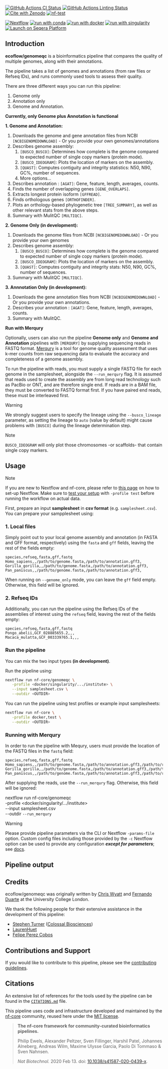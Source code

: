 [![GitHub Actions CI Status](https://github.com/ecoflow/genomeqc/actions/workflows/ci.yml/badge.svg)](https://github.com/ecoflow/genomeqc/actions/workflows/ci.yml)
[![GitHub Actions Linting Status](https://github.com/ecoflow/genomeqc/actions/workflows/linting.yml/badge.svg)](https://github.com/ecoflow/genomeqc/actions/workflows/linting.yml)[![Cite with Zenodo](http://img.shields.io/badge/DOI-10.5281/zenodo.XXXXXXX-1073c8?labelColor=000000)](https://doi.org/10.5281/zenodo.XXXXXXX)
[![nf-test](https://img.shields.io/badge/unit_tests-nf--test-337ab7.svg)](https://www.nf-test.com)

[![Nextflow](https://img.shields.io/badge/nextflow%20DSL2-%E2%89%A523.04.0-23aa62.svg)](https://www.nextflow.io/)
[![run with conda](http://img.shields.io/badge/run%20with-conda-3EB049?labelColor=000000&logo=anaconda)](https://docs.conda.io/en/latest/)
[![run with docker](https://img.shields.io/badge/run%20with-docker-0db7ed?labelColor=000000&logo=docker)](https://www.docker.com/)
[![run with singularity](https://img.shields.io/badge/run%20with-singularity-1d355c.svg?labelColor=000000)](https://sylabs.io/docs/)
[![Launch on Seqera Platform](https://img.shields.io/badge/Launch%20%F0%9F%9A%80-Seqera%20Platform-%234256e7)](https://cloud.seqera.io/launch?pipeline=https://github.com/ecoflow/genomeqc)

## Introduction

**ecoflow/genomeqc** is a bioinformatics pipeline that compares the quality of multiple genomes, along with their annotations.

The pipeline takes a list of genomes and annotations (from raw files or Refseq IDs), and runs commonly used tools to assess their quality.

There are three different ways you can run this pipeline:
 1. Genome only
 2. Annotation only
 3. Genome and Annotation.

**Currently, only Genome plus Annotation is functional**

<!-- TODO nf-core:
For an example, see https://github.com/nf-core/rnaseq/blob/master/README.md#introduction
-->

<!-- TODO nf-core: Include a figure that guides the user through the major workflow steps. Many nf-core
     workflows use the "tube map" design for that. See https://nf-co.re/docs/contributing/design_guidelines#examples for examples.
-->

**1. Genome and Annotation:**
1. Downloads the genome and gene annotation files from NCBI `[NCBIGENOMEDOWNLOAD]` - Or you provide your own genomes/annotations
2. Describes genome assembly:
   1. `[BUSCO_BUSCO]`: Determines how complete is the genome compared to expected number of single copy markers (protein mode).
   2. `[BUSCO_IDEOGRAM]`: Plots the location of markers on the assembly.
   3. `[QUAST]`: Computes contiguity and integrity statistics: N50, N90, GC%, number of sequences.
   4. More options...
3. Describes annotation : `[AGAT]`: Gene, feature, length, averages, counts.
4. Finds the number of overlapping genes `[GENE_OVERLAPS]`.
5. Extracts longest protein isoform `[GFFREAD]`.
6. Finds orthologous genes `[ORTHOFINDER]`.
7. Plots an orthology-based phylogenetic tree `[TREE_SUMMARY]`, as well as other relevant stats from the above steps.
8. Summary with MulitQC `[MULTIQC]`.

**2. Genome Only (in development):**
1. Downloads the genome files from NCBI `[NCBIGENOMEDOWNLOAD]` - Or you provide your own genomes
2. Describes genome assembly:
   1. `[BUSCO_BUSCO]`: Determines how complete is the genome compared to expected number of single copy markers (protein mode).
   2. `[BUSCO_IDEOGRAM]`: Plots the location of markers on the assembly.
   3. `[QUAST]`: Computes contiguity and integrity stats: N50, N90, GC%, number of sequences.
3. Summary with MulitQC `[MULTIQC]`.

**3. Annnotation Only (in development):**
1. Downloads the gene annotation files from NCBI `[NCBIGENOMEDOWNLOAD]` - Or you provide your own annotations.
2. Describes your annotation : `[AGAT]`: Gene, feature, length, averages, counts.
3. Summary with MulitQC.

**Run with Merqury**

Optionally, users can also run the pipeline **Genome only** and **Genome and Annotation** pipelines with `[MERQURY]` by supplying sequencing reads in FASTQ format. [Merqury](https://github.com/marbl/merqury) is a tool for genome quality assessment that uses k-mer counts from raw sequencing data to evaluate the accuracy and completeness of a genome assembly.

To run the pipeline with reads, you must supply a single FASTQ file for each genome in the samplesheet, alongside the `--run_merqury` flag. It is assumed that reads used to create the assembly are from long read technology such as PacBio or ONT, and are therefore single end. If reads are in a BAM file, they must be converted to FASTQ format first. If you have paired end reads, these must be interleaved first.

> [!WARNING]
> We strongly suggest users to specify the lineage using the `--busco_lineage` parameter, as setting the lineage to `auto` (value by default) might cause problems with `[BUSCO]` during the lineage determination step.

> [!NOTE]
> `BUSCO_IDEOGRAM` will only plot those chromosomes -or scaffolds- that contain single copy markers.

## Usage

> [!NOTE]
> If you are new to Nextflow and nf-core, please refer to [this page](https://nf-co.re/docs/usage/installation) on how to set-up Nextflow. Make sure to [test your setup](https://nf-co.re/docs/usage/introduction#how-to-run-a-pipeline) with `-profile test` before running the workflow on actual data.

First, prepare an input **samplesheet** in **csv format** (e.g. `samplesheet.csv`). You can prepare your sampplesheet using:

###  1. Local files

Simply point out to your local genome assembly and annotation (in FASTA and GFF format, respectively) using the `fasta` and `gff` fields, leaving the rest of the fields empty:

```csv
species,refseq,fasta,gff,fastq
Homo_sapiens,,/path/to/genome.fasta,/path/to/annotation.gff3,
Gorilla_gorilla,,/path/to/genome.fasta,/path/to/annotation.gff3,
Pan_paniscus,,/path/to/genome.fasta,/path/to/annotation.gff3,
```

When running on ``--genome_only`` mode, you can leave the `gff` field empty. Otherwise, this field will be ignored.

### 2. Refseq IDs

Additionally, you can run the pipeline using the Refseq IDs of the assemblies of interest using the `refseq` field, leaving the rest of the fields empty:

```csv
species,refseq,fasta,gff,fastq
Pongo_abelii,GCF_028885655.2,,,
Macaca_mulatta,GCF_003339765.1,,,
```

### Run the pipeline

You can mix the two input types **(in development)**.

Run the pipeline using:

```bash
nextflow run nf-core/genomeqc \
   -profile <docker/singularity/.../institute> \
   --input samplesheet.csv \
   --outdir <OUTDIR>
```

You can run the pipeline using test profiles or example input samplesheets:

```bash
nextflow run nf-core \
   -profile docker,test \
   --outdir <OUTDIR>
```

<!-- TODO nf-core: update the following command to include all required parameters for a minimal example -->

### Running with Merqury

In order to run the pipeline with Mequry, users must provide the location of the FASTQ files in the `fastq` field:

```csv
species,refseq,fasta,gff,fastq
Homo_sapiens,,/path/to/genome.fasta,/path/to/annotation.gff3,/path/to/reads.fq.gz
Gorilla_gorilla,,/path/to/genome.fasta,/path/to/annotation.gff3,/path/to/reads.fq.gz
Pan_paniscus,,/path/to/genome.fasta,/path/to/annotation.gff3,/path/to/reads.fq.gz
```

After supplying the reads, use the `--run_merqury` flag. Otherwise, this field will be ignored:

nextflow run nf-core/genomeqc \
   -profile <docker/singularity/.../institute> \
   --input samplesheet.csv \
   --outdir <OUTDIR>
   `--run_merqury`

> [!WARNING]
> Please provide pipeline parameters via the CLI or Nextflow `-params-file` option. Custom config files including those provided by the `-c` Nextflow option can be used to provide any configuration _**except for parameters**_;
> see [docs](https://nf-co.re/usage/configuration#custom-configuration-files).

## Pipeline output

<!-- TODO nf-core:  -->

## Credits

ecoflow/genomeqc was originally written by [Chris Wyatt](https://github.com/chriswyatt1) and [Fernando Duarte](https://github.com/FernandoDuarteF) at the University College London.

We thank the following people for their extensive assistance in the development of this pipeline:

- [Stephen Turner](https://github.com/stephenturner/) ([Colossal Biosciences](https://colossal.com/))
- [LaurenHuet](https://github.com/LaurenHuet)
- [Felipe Perez Cobos](https://github.com/fperezcobos)

<!-- TODO nf-core: If applicable, make list of people who have also contributed -->

## Contributions and Support

If you would like to contribute to this pipeline, please see the [contributing guidelines](.github/CONTRIBUTING.md).

## Citations

<!-- TODO nf-core: Add citation for pipeline after first release. Uncomment lines below and update Zenodo doi and badge at the top of this file. -->
<!-- If you use ecoflow/genomeqc for your analysis, please cite it using the following doi: [10.5281/zenodo.XXXXXX](https://doi.org/10.5281/zenodo.XXXXXX) -->

<!-- TODO nf-core: Add bibliography of tools and data used in your pipeline -->

An extensive list of references for the tools used by the pipeline can be found in the [`CITATIONS.md`](CITATIONS.md) file.

This pipeline uses code and infrastructure developed and maintained by the [nf-core](https://nf-co.re) community, reused here under the [MIT license](https://github.com/nf-core/tools/blob/master/LICENSE).

> **The nf-core framework for community-curated bioinformatics pipelines.**
>
> Philip Ewels, Alexander Peltzer, Sven Fillinger, Harshil Patel, Johannes Alneberg, Andreas Wilm, Maxime Ulysse Garcia, Paolo Di Tommaso & Sven Nahnsen.
>
> _Nat Biotechnol._ 2020 Feb 13. doi: [10.1038/s41587-020-0439-x](https://dx.doi.org/10.1038/s41587-020-0439-x).
